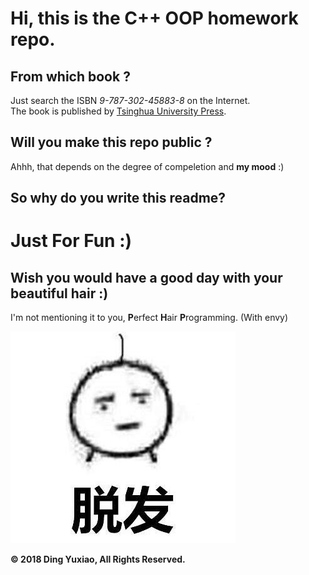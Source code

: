 # Hi, this is the C++ OOP homework repo.

## From which book ?

Just search the ISBN *9-787-302-45883-8* on the Internet.</br>
The book is published by [Tsinghua University Press](http://www.wqbook.com).

## Will you make this repo public ?

Ahhh, that depends on the degree of compeletion and **my mood** :)

## So why do you write this readme?

# Just For Fun :)

## Wish you would have a good day with your beautiful hair :)
   
I'm not mentioning it to you, **P**erfect **H**air **P**rogramming. (With envy)

![No Hair](/images/nohair.jpg)

**&copy; 2018 Ding Yuxiao, All Rights Reserved.**
